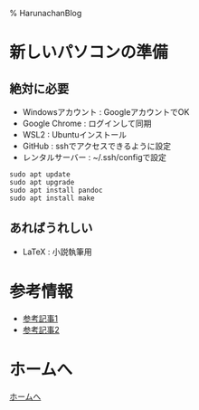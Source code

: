 % HarunachanBlog

# 新しいパソコンの準備

## 絶対に必要

- Windowsアカウント : GoogleアカウントでOK
- Google Chrome : ログインして同期
- WSL2 : Ubuntuインストール
- GitHub : sshでアクセスできるように設定
- レンタルサーバー : ~/.ssh/configで設定

```
sudo apt update
sudo apt upgrade
sudo apt install pandoc
sudo apt install make
```

## あればうれしい

- LaTeX : 小説執筆用

# 参考情報

- [参考記事1](https://highfivecreate.com/blog/tips/4943.html)
- [参考記事2](https://zenn.dev/wsuzume/articles/26b26106c3925e)

# ホームへ

[ホームへ](https://harunachan.com/)

